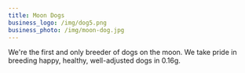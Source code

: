 ```yaml
---
title: Moon Dogs
business_logo: /img/dog5.png
business_photo: /img/moon-dog.jpg
---
```


We're the first and only breeder of dogs on the moon. We take pride in breeding happy, healthy, well-adjusted dogs in 0.16g.
